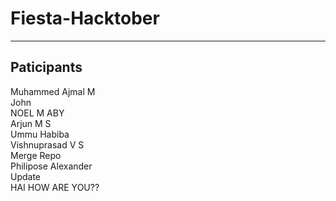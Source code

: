 # Fiesta-Hacktober

---

## Paticipants

Muhammed Ajmal M <br/>
John <br/>
NOEL M ABY<br/>
Arjun M S<br/>
Ummu Habiba<br/>
Vishnuprasad V S <br/>
Merge Repo <br/>
Philipose Alexander <br/>
Update <br/>
HAI HOW ARE YOU?? <br/>
